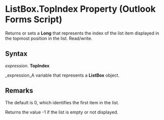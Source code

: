 
# ListBox.TopIndex Property (Outlook Forms Script)

Returns or sets a  **Long** that represents the index of the list item displayed in the topmost position in the list. Read/write.


## Syntax

 _expression_. **TopIndex**

 _expression_A variable that represents a  **ListBox** object.


## Remarks

The default is 0, which identifies the first item in the list.

Returns the value -1 if the list is empty or not displayed.


